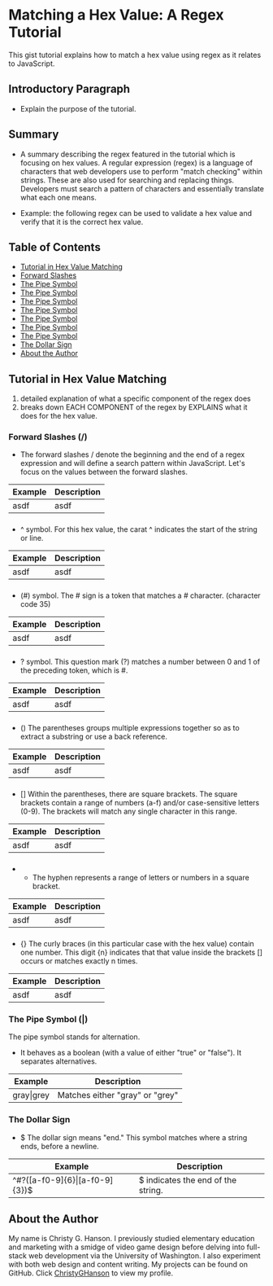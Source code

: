 # Matching a Hex Value: A Regex Tutorial

This gist tutorial explains how to match a hex value using regex as it relates to JavaScript. 

## Introductory Paragraph

* Explain the purpose of the tutorial. 

## Summary 

* A summary describing the regex featured in the tutorial which is focusing on hex values.
A regular expression (regex) is a language of characters that web developers use to perform "match checking" within strings. These are also used for searching and replacing things. Developers must search a pattern of characters and essentially translate what each one means. 

* Example: the following regex can be used to validate a hex value and verify that it is the correct hex value. 

## Table of Contents

* [Tutorial in Hex Value Matching](#tutorial-in-hex-value-matching)
* [Forward Slashes](#forward-slashes)
* [The Pipe Symbol](#the-pipe-symbol)
* [The Pipe Symbol](#the-pipe-symbol)
* [The Pipe Symbol](#the-pipe-symbol)
* [The Pipe Symbol](#the-pipe-symbol)
* [The Pipe Symbol](#the-pipe-symbol)
* [The Pipe Symbol](#the-pipe-symbol)
* [The Pipe Symbol](#the-pipe-symbol)
* [The Dollar Sign](#the-dollar-sign)
* [About the Author](#about-the-author)

## Tutorial in Hex Value Matching 

1. detailed explanation of what a specific component of the regex does
2. breaks down EACH COMPONENT of the regex by EXPLAINS what it does for the hex value.

### Forward Slashes (/)
* The forward slashes / denote the beginning and the end of a regex expression and will define a search pattern within JavaScript. Let's focus on the values between the forward slashes. 

| Example | Description |
|--------|-------------|
| asdf| asdf |

### 
* ^ symbol. For this hex value, the carat ^ indicates the start of the string or line. 

| Example | Description |
|--------|-------------|
| asdf| asdf |

### 
* (#) symbol. The # sign is a token that matches a # character. (character code 35)

| Example | Description |
|--------|-------------|
| asdf| asdf |

### 
* ? symbol. This question mark (?) matches a number between 0 and 1 of the preceding token, which is #. 

| Example | Description |
|--------|-------------|
| asdf| asdf |

### 
* () The parentheses groups multiple expressions together so as to extract a substring or use a back reference. 

| Example | Description |
|--------|-------------|
| asdf| asdf |

### 
* [] Within the parentheses, there are square brackets. The square brackets contain a range of numbers (a-f) and/or case-sensitive letters (0-9). The brackets will match any single character in this range.

| Example | Description |
|--------|-------------|
| asdf| asdf |

### 
* - The hyphen represents a range of letters or numbers in a square bracket.

| Example | Description |
|--------|-------------|
| asdf| asdf |

### 
* {} The curly braces (in this particular case with the hex value) contain one number. This digit {n} indicates that that value inside the brackets [] occurs or matches exactly n times. 

| Example | Description |
|--------|-------------|
| asdf| asdf |

### The Pipe Symbol (|)
The pipe symbol stands for alternation. 
* It behaves as a boolean (with a value of either "true" or "false"). It separates alternatives. 

| Example | Description |
|--------|-------------|
| gray\|grey | Matches either "gray" or "grey" |


### The Dollar Sign
* $ The dollar sign means "end." This symbol matches where a string ends, before a newline. 

| Example | Description |
|----|---|
| ^#?([a-f0-9]{6}\|[a-f0-9]{3})$ | $ indicates the end of the string. |

## About the Author

My name is Christy G. Hanson. I previously studied elementary education and marketing with a smidge of video game design before delving into full-stack web development via the University of Washington. I also experiment with both web design and content writing. My projects can be found on GitHub. Click [ChristyGHanson](https://github.com/ChristyGHanson) to view my profile.
